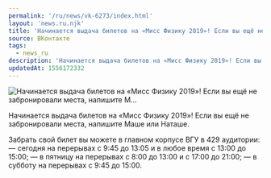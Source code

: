 ```yaml
---
permalink: '/ru/news/vk-6273/index.html'
layout: 'news.ru.njk'
title: 'Начинается выдача билетов на «Мисс Физику 2019»! Если вы ещё не забронировали места, напишите М…'
source: ВКонтакте
tags:
  - news_ru
description: 'Начинается выдача билетов на «Мисс Физику 2019»! Если вы ещё не забронировали места, напишите М…'
updatedAt: 1556172332
---
```

![Начинается выдача билетов на «Мисс Физику 2019»! Если вы ещё не забронировали места, напишите М…](https://sun9-49.userapi.com/impf/c855228/v855228018/2cc5d/IbWyW5qtzto.jpg?size=720x795&quality=96&proxy=1&sign=a5513ceb8b609c73127b3c901e396720&c_uniq_tag=68l1A_K8AzWqWB1gXNiXv5Xy1TSbESNLIvdsv1qLEZM&type=album)

Начинается выдача билетов на «Мисс Физику 2019»! Если вы ещё не забронировали места, напишите Маше или Наташе.

Забрать свой билет вы можете в главном корпусе ВГУ в 429 аудитории:
— сегодня на перерывах с 9:45 до 13:05 и в любое время с 13:00 до 15:00;
— в пятницу на перерывах с 8:00 до 13:00 и с 17:00 до 21:00;
— в субботу на перерывах с 9:45 до 15:00.
